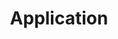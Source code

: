 ---
layout: default
title: Application
has_children: true
nav_order: 6
description: "Documentation of all applications available in the program"
permalink: /Application
---